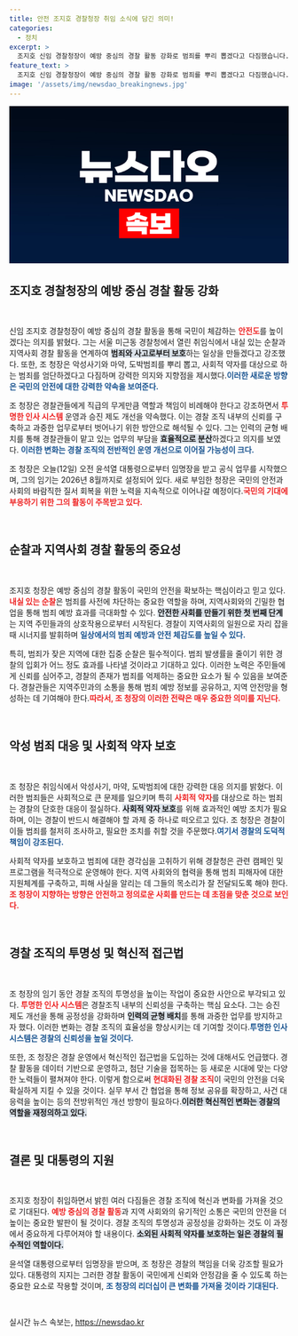 ```yaml
---
title: 안전 조지호 경찰청장 취임 소식에 담긴 의미!
categories:
  - 정치
excerpt: >
  조지호 신임 경찰청장이 예방 중심의 경찰 활동 강화로 범죄를 뿌리 뽑겠다고 다짐했습니다. 악성범죄 엄단과 안전한 일상 확보를 통해 국민의 신뢰를 얻겠다는 그의 포부가 주목받고 있습니다.
feature_text: >
  조지호 신임 경찰청장이 예방 중심의 경찰 활동 강화로 범죄를 뿌리 뽑겠다고 다짐했습니다. 악성범죄 엄단과 안전한 일상 확보를 통해 국민의 신뢰를 얻겠다는 그의 포부가 주목받고 있습니다.
image: '/assets/img/newsdao_breakingnews.jpg'
---
```


<p><img src="/assets/img/newsdao_breakingnews.jpg" alt="koreaapp 속보" /></p>

<h2 data-ke-size="size26">조지호 경찰청장의 예방 중심 경찰 활동 강화</h2>

<p data-ke-size="size16">&nbsp;</p>

<p>신임 조지호 경찰청장이 예방 중심의 경찰 활동을 통해 국민이 체감하는 <b><span style="color: #ee2323;">안전도</span></b>를 높이겠다는 의지를 밝혔다. 그는 서울 미근동 경찰청에서 열린 취임식에서 내실 있는 순찰과 지역사회 경찰 활동을 연계하여 <b><span style="background-color: #21538527;">범죄와 사고로부터 보호</span></b>하는 일상을 만들겠다고 강조했다. 또한, 조 청장은 악성사기와 마약, 도박범죄를 뿌리 뽑고, 사회적 약자를 대상으로 하는 범죄를 엄단하겠다고 다짐하며 강력한 의지와 지향점을 제시했다.<b><span style="color: #1a5490;">이러한 새로운 방향은 국민의 안전에 대한 강력한 약속을 보여준다.</span></b></p>

<p>조 청장은 경찰관들에게 직급의 무게만큼 역할과 책임이 비례해야 한다고 강조하면서 <b><span style="color: #ee2323;">투명한 인사 시스템</span></b> 운영과 승진 제도 개선을 약속했다. 이는 경찰 조직 내부의 신뢰를 구축하고 과중한 업무로부터 벗어나기 위한 방안으로 해석될 수 있다. 그는 인력의 균형 배치를 통해 경찰관들이 맡고 있는 업무의 부담을 <b><span style="background-color: #21538527;">효율적으로 분산</span></b>하겠다고 의지를 보였다. <b><span style="color: #1a5490;">이러한 변화는 경찰 조직의 전반적인 운영 개선으로 이어질 가능성이 크다.</span></b></p>

<p>조 청장은 오늘(12일) 오전 윤석열 대통령으로부터 임명장을 받고 공식 업무를 시작했으며, 그의 임기는 2026년 8월까지로 설정되어 있다. 새로 부임한 청장은 국민의 안전과 사회의 바람직한 질서 회복을 위한 노력을 지속적으로 이어나갈 예정이다.<b><span style="color: #ee2323;">국민의 기대에 부응하기 위한 그의 활동이 주목받고 있다.</span></b> </p>

<p data-ke-size="size16">&nbsp;</p>

<!-- 여기에 순찰과 지역사회 경찰 활동 강화에 대한 세부 내용 작성 -->

<h2 data-ke-size="size26">순찰과 지역사회 경찰 활동의 중요성</h2>

<p data-ke-size="size16">&nbsp;</p>

<p>조지호 청장은 예방 중심의 경찰 활동이 국민의 안전을 확보하는 핵심이라고 믿고 있다. <b><span style="color: #ee2323;">내실 있는 순찰</span></b>은 범죄를 사전에 차단하는 중요한 역할을 하며, 지역사회와의 긴밀한 협업을 통해 범죄 예방 효과를 극대화할 수 있다. <b><span style="background-color: #21538527;">안전한 사회를 만들기 위한 첫 번째 단계</span></b>는 지역 주민들과의 상호작용으로부터 시작된다. 경찰이 지역사회의 일원으로 자리 잡을 때 시너지를 발휘하며 <b><span style="color: #1a5490;">일상에서의 범죄 예방과 안전 체감도를 높일 수 있다.</span></b> </p>

<p>특히, 범죄가 잦은 지역에 대한 집중 순찰은 필수적이다. 범죄 발생률을 줄이기 위한 경찰의 입회가 어느 정도 효과를 나타낼 것이라고 기대하고 있다. 이러한 노력은 주민들에게 신뢰를 심어주고, 경찰의 존재가 범죄를 억제하는 중요한 요소가 될 수 있음을 보여준다. 경찰관들은 지역주민과의 소통을 통해 범죄 예방 정보를 공유하고, 지역 안전망을 형성하는 데 기여해야 한다.<b><span style="color: #ee2323;">따라서, 조 청장의 이러한 전략은 매우 중요한 의미를 지닌다.</span></b></p>

<p data-ke-size="size16">&nbsp;</p>

<!-- 여기에 악성 범죄와 사회적 약자 보호에 대한 전략 -->

<h2 data-ke-size="size26">악성 범죄 대응 및 사회적 약자 보호</h2>

<p data-ke-size="size16">&nbsp;</p>

<p>조 청장은 취임식에서 악성사기, 마약, 도박범죄에 대한 강력한 대응 의지를 밝혔다. 이러한 범죄들은 사회적으로 큰 문제를 일으키며 특히 <b><span style="color: #ee2323;">사회적 약자</span></b>를 대상으로 하는 범죄는 경찰의 단호한 대응이 절실하다. <b><span style="background-color: #21538527;">사회적 약자 보호</span></b>를 위해 효과적인 예방 조치가 필요하며, 이는 경찰이 반드시 해결해야 할 과제 중 하나로 떠오르고 있다. 조 청장은 경찰이 이들 범죄를 철저히 조사하고, 필요한 조치를 취할 것을 주문했다.<b><span style="color: #1a5490;">여기서 경찰의 도덕적 책임이 강조된다.</span></b></p>

<p>사회적 약자를 보호하고 범죄에 대한 경각심을 고취하기 위해 경찰청은 관련 캠페인 및 프로그램을 적극적으로 운영해야 한다. 지역 사회와의 협력을 통해 범죄 피해자에 대한 지원체계를 구축하고, 피해 사실을 알리는 데 그들의 목소리가 잘 전달되도록 해야 한다. <b><span style="color: #ee2323;">조 청장이 지향하는 방향은 안전하고 정의로운 사회를 만드는 데 초점을 맞춘 것으로 보인다.</span></b></p>

<p data-ke-size="size16">&nbsp;</p>

<!-- 여기에 경찰 조직의 투명성과 혁신적인 사례 -->

<h2 data-ke-size="size26">경찰 조직의 투명성 및 혁신적 접근법</h2>

<p data-ke-size="size16">&nbsp;</p>

<p>조 청장의 임기 동안 경찰 조직의 투명성을 높이는 작업이 중요한 사안으로 부각되고 있다. <b><span style="color: #ee2323;">투명한 인사 시스템</span></b>은 경찰조직 내부의 신뢰성을 구축하는 핵심 요소다. 그는 승진 제도 개선을 통해 공정성을 강화하며 <b><span style="background-color: #21538527;">인력의 균형 배치</span></b>를 통해 과중한 업무를 방지하고자 했다. 이러한 변화는 경찰 조직의 효율성을 향상시키는 데 기여할 것이다.<b><span style="color: #1a5490;">투명한 인사 시스템은 경찰의 신뢰성을 높일 것이다.</span></b></p>

<p>또한, 조 청장은 경찰 운영에서 혁신적인 접근법을 도입하는 것에 대해서도 언급했다. 경찰 활동을 데이터 기반으로 운영하고, 첨단 기술을 접목하는 등 새로운 시대에 맞는 다양한 노력들이 펼쳐져야 한다. 이렇게 함으로써 <b><span style="color: #ee2323;">현대화된 경찰 조직</span></b>이 국민의 안전을 더욱 확실하게 지킬 수 있을 것이다. 실무 부서 간 협업을 통해 정보 공유를 확장하고, 사건 대응력을 높이는 등의 전방위적인 개선 방향이 필요하다.<b><span style="background-color: #21538527;">이러한 혁신적인 변화는 경찰의 역할을 재정의하고 있다.</span></b></p>

<p data-ke-size="size16">&nbsp;</p>

<!-- 여기에 결론 및 대통령의 지지 -->

<h2 data-ke-size="size26">결론 및 대통령의 지원</h2>

<p data-ke-size="size16">&nbsp;</p>

<p>조지호 청장이 취임하면서 밝힌 여러 다짐들은 경찰 조직에 혁신과 변화를 가져올 것으로 기대된다. <b><span style="color: #ee2323;">예방 중심의 경찰 활동</span></b>과 지역 사회와의 유기적인 소통은 국민의 안전을 더 높이는 중요한 발판이 될 것이다. 경찰 조직의 투명성과 공정성을 강화하는 것도 이 과정에서 중요하게 다루어져야 할 내용이다. <b><span style="background-color: #21538527;">소외된 사회적 약자를 보호하는 일은 경찰의 필수적인 역할이다.</span></b></p>

<p>윤석열 대통령으로부터 임명장을 받으며, 조 청장은 경찰의 책임을 더욱 강조할 필요가 있다. 대통령의 지지는 그러한 경찰 활동이 국민에게 신뢰와 안정감을 줄 수 있도록 하는 중요한 요소로 작용할 것이며, <b><span style="color: #1a5490;">조 청장의 리더십이 큰 변화를 가져올 것이라 기대된다.</span></b> </p>

<p data-ke-size="size16">&nbsp;</p> 
실시간 뉴스 속보는, <a href="https://newsdao.kr" rel="dofollow">https://newsdao.kr</a>


